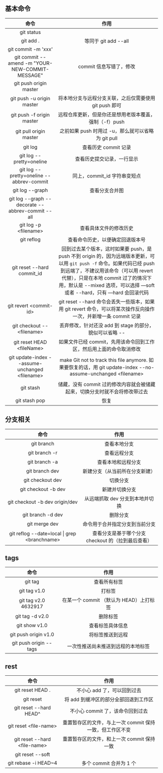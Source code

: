 ## 基本命令

|                    命令                    |                    作用                    |
| :--------------------------------------: | :--------------------------------------: |
|                git status                |                                          |
|                git add .                 |            等同于 git add --all             |
|           git commit -m 'xxx'            |                                          |
| git commit --amend -m "YOUR-NEW-COMMIT-MESSAGE" |             commit 信息写错了，修改              |
|          git push origin master          |                                          |
|        git push -u origin master         |     将本地分支与远程分支关联，之后仅需要使用 git push 即可     |
|        git push -f origin master         |      远程仓库更新，但是你还是想用老版本覆盖，强制（-f）push      |
|          git pull origin master          |    之前如果 push 时用过 -u，那么就可以省略为 git pull    |
|                 git log                  |              查看历史 commit 记录              |
|         git log --pretty=oneline         |              查看历史提交记录，一行显示               |
| git log --pretty=oneline --abbrev-commit |           同上，commit_id 字符串变短点            |
|             git log --graph              |                 查看分支合并图                  |
| git log --graph --decorate --abbrev-commit --all |                                          |
|         git log -p \<filename\>          |               查看具体文件的修改历史                |
|                git reflog                |             查看命令历史，以便确定回退版本号             |
|        git reset --hard commit_id        | 回到过去某个版本，这时如果要 push，是 push 不到 origin 的，因为远端版本更新，可以用 `git push -f` 命令。如果代码已经 push 到远端了，不建议用该命令（可以用 revert 代替），只是在本地 commit 过了的情况下用，默认是 --mixed 选项，可以选择 —soft 或者 --hard，只有 —hard 会回滚代码 |
|         git revert \<commit-id\>         | git reset --hard 命令会丢失一些版本，如果用 git revert 命令，可以将某次操作反向操作一次，并新增一条 commit 记录 |
|       git checkout -- \<filename\>       |   丢弃修改，针对还没 add 到 stage 的部分，貌似可以省略 --    |
|       git reset HEAD \<fileName\>        |  如果文件已经 commit，先用该命令回到工作区，然后用上面的命令取消修改   |
| git update-index --assume-unchanged \<filename\> | make Git not to track this file anymore. 如果要恢复的话，用  git update-index --no-assume-unchanged \<filename\> |
|                git stash                 | 储藏，没有 commit 过的修改内容就会被储藏起来，切换分支时就不会将修改带过去 |
|              git stash pop               |                    恢复                    |

## 分支相关

|                    命令                    |               作用               |
| :--------------------------------------: | :----------------------------: |
|                git branch                |             查看本地分支             |
|              git branch -r               |             查看远程分支             |
|              git branch -a               |           查看本地和远程分支            |
|              git branch dev              |        新建分支（从当前所在分支新建）         |
|             git checkout dev             |              切换分支              |
|           git checkout -b dev            |            新建并切换分支             |
|      git checkout -b dev origin/dev      |       从远端抓取 dev 分支到本地并切换       |
|            git branch -d dev             |              删除分支              |
|              git merge dev               |        命令用于合并指定分支到当前分支         |
| git reflog --date=local \| grep \<branchname\> | 查看分支是基于哪个分支 checkout 的（拉到最后查看） |

## tags

|           命令           |             作用             |
| :--------------------: | :------------------------: |
|        git tag         |           查看所有标签           |
|      git tag v1.0      |            打标签             |
|  git tag v2.0 4632917  | 在某一个 commit （默认为 HEAD）上打标签 |
|    git tag -d v2.0     |            删除标签            |
|     git show v1.0      |          查看标签具体信息          |
|  git push origin v1.0  |          将标签推送到远程          |
| git push origin --tags |     一次性推送尚未推送到远程的本地标签      |

## rest

|               命令               |                作用                |
| :----------------------------: | :------------------------------: |
|        git reset HEAD .        |         不小心 add 了，可以回到过去         |
|           git reset            |      将 add 到缓冲区的部分全部回退到工作区       |
|     git reset --hard HEAD^     |       不小心 commit 了，该命令回到过去       |
|    git reset \<file-name\>     | 重置暂存区的文件，与上一次 commit 保持一致，但工作区不变 |
| git reset --hard \<file-name\> |    重置暂存区的文件，和上一次 commit 保持一致     |
|        git reset --soft        |                                  |
|      git rebase -i HEAD~4      |        多个 commit 合并为 1 个         |